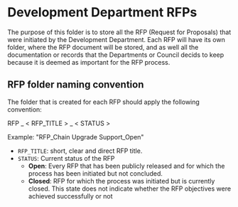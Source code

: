# Development Department RFPs

The purpose of this folder is to store all the RFP (Request for Proposals) that were initiated by the Development Department. Each RFP will have its own folder, where the RFP document will be stored, and as well all the documentation or records that the Departments or Council decids to keep because it is deemed as important for the RFP process.

## RFP folder naming convention

The folder that is created for each RFP should apply the following convention:

RFP _ < RFP_TITLE > _ < STATUS >

Example: "RFP_Chain Upgrade Support_Open"

- `RFP_TITLE`: short, clear and direct RFP title.
- `STATUS`: Current status of the RFP
  - **Open**: Every RFP that has been publicly released and for which the process has been initiated but not concluded.
  - **Closed**: RFP for which the process was initiated but is currently closed. This state does not indicate whether the RFP objectives were achieved successfully or not
